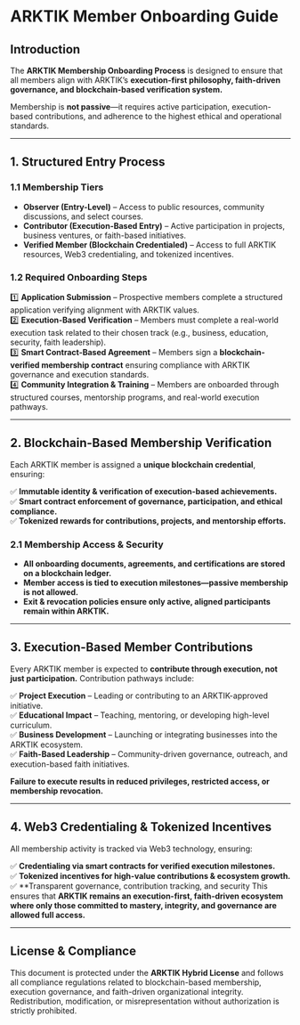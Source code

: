 # ARKTIK Member Onboarding Guide  

## **Introduction**  
The **ARKTIK Membership Onboarding Process** is designed to ensure that all members align with ARKTIK’s **execution-first philosophy, faith-driven governance, and blockchain-based verification system.**  

Membership is **not passive**—it requires active participation, execution-based contributions, and adherence to the highest ethical and operational standards.  

---  

## **1. Structured Entry Process**  

### **1.1 Membership Tiers**  
- **Observer (Entry-Level)** – Access to public resources, community discussions, and select courses.  
- **Contributor (Execution-Based Entry)** – Active participation in projects, business ventures, or faith-based initiatives.  
- **Verified Member (Blockchain Credentialed)** – Access to full ARKTIK resources, Web3 credentialing, and tokenized incentives.  

### **1.2 Required Onboarding Steps**  
1️⃣ **Application Submission** – Prospective members complete a structured application verifying alignment with ARKTIK values.  
2️⃣ **Execution-Based Verification** – Members must complete a real-world execution task related to their chosen track (e.g., business, education, security, faith leadership).  
3️⃣ **Smart Contract-Based Agreement** – Members sign a **blockchain-verified membership contract** ensuring compliance with ARKTIK governance and execution standards.  
4️⃣ **Community Integration & Training** – Members are onboarded through structured courses, mentorship programs, and real-world execution pathways.  

---  

## **2. Blockchain-Based Membership Verification**  

Each ARKTIK member is assigned a **unique blockchain credential**, ensuring:  

✅ **Immutable identity & verification of execution-based achievements.**  
✅ **Smart contract enforcement of governance, participation, and ethical compliance.**  
✅ **Tokenized rewards for contributions, projects, and mentorship efforts.**  

### **2.1 Membership Access & Security**  
- **All onboarding documents, agreements, and certifications are stored on a blockchain ledger.**  
- **Member access is tied to execution milestones—passive membership is not allowed.**  
- **Exit & revocation policies ensure only active, aligned participants remain within ARKTIK.**  

---  

## **3. Execution-Based Member Contributions**  

Every ARKTIK member is expected to **contribute through execution, not just participation.** Contribution pathways include:  

✅ **Project Execution** – Leading or contributing to an ARKTIK-approved initiative.  
✅ **Educational Impact** – Teaching, mentoring, or developing high-level curriculum.  
✅ **Business Development** – Launching or integrating businesses into the ARKTIK ecosystem.  
✅ **Faith-Based Leadership** – Community-driven governance, outreach, and execution-based faith initiatives.  

**Failure to execute results in reduced privileges, restricted access, or membership revocation.**  

---  

## **4. Web3 Credentialing & Tokenized Incentives**  

All membership activity is tracked via Web3 technology, ensuring:  

✅ **Credentialing via smart contracts for verified execution milestones.**  
✅ **Tokenized incentives for high-value contributions & ecosystem growth.**  
✅ **Transparent governance, contribution tracking, and security 
This ensures that **ARKTIK remains an execution-first, faith-driven ecosystem where only those committed to mastery, integrity, and governance are allowed full access.**  

---  

## **License & Compliance**  

This document is protected under the **ARKTIK Hybrid License** and follows all compliance regulations related to blockchain-based membership, execution governance, and faith-driven organizational integrity. Redistribution, modification, or misrepresentation without authorization is strictly prohibited.  
